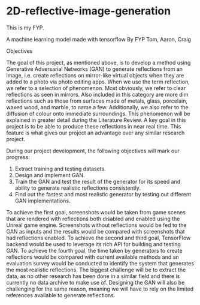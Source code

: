 # 2D-reflective-image-generation

This is my FYP.

A machine learning model made with tensorflow
By FYP Tom, Aaron, Craig


Objectives

The goal of this project, as mentioned above, is to develop a method using Generative Adversarial Networks (GAN) to generate reflections from an image, i.e. create reflections on mirror-like virtual objects when they are added to a photo via photo editing apps. When we use the term reflection, we refer to a selection of phenomenon. Most obviously, we refer to clear reflections as seen in mirrors. Also included in this category are more dim reflections such as those from surfaces made of metals, glass, porcelain, waxed wood, and marble, to name a few. Additionally, we also refer to the diffusion of colour onto immediate surroundings. This phenomenon will be explained in greater detail during the Literature Review. A key goal in this project is to be able to produce these reflections in near real time. This feature is what gives our project an advantage over any similar research project.


During our project development, the following objectives will mark our progress:
1. Extract training and testing datasets.
2. Design and implement GAN.
3. Train the GAN and test the result of the generator for its speed and ability to generate realistic reflections consistently.
4. Find out the fastest and most realistic generator by testing out different GAN implementations.


To achieve the first goal, screenshots would be taken from game scenes that are rendered with reflections both disabled and enabled using the Unreal game engine. Screenshots without reflections would be fed to the GAN as inputs and the results would be compared with screenshots that had reflections enabled.
To achieve the second and third goal, TensorFlow backend would be used to leverage its rich API for building and testing GAN.
To achieve the fourth goal, the time taken by generators to create reflections would be compared with current available methods and an evaluation survey would be conducted to identify the system that generates the most realistic reflections.
The biggest challenge will be to extract the data, as no other research has been done in a similar field and there is currently no data archive to make use of. Designing the GAN will also be challenging for the same reason, meaning we will have to rely on the limited references available to generate reflections.
